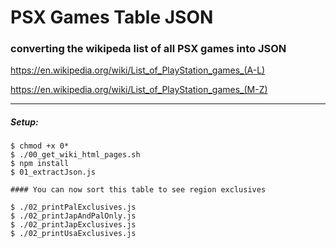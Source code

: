# PSX Games Table JSON

### converting the wikipeda list of all PSX games into JSON




https://en.wikipedia.org/wiki/List_of_PlayStation_games_(A-L)

https://en.wikipedia.org/wiki/List_of_PlayStation_games_(M-Z)

---

##### Setup:

```
$ chmod +x 0*
$ ./00_get_wiki_html_pages.sh
$ npm install
$ 01_extractJson.js

#### You can now sort this table to see region exclusives

$ ./02_printPalExclusives.js
$ ./02_printJapAndPalOnly.js
$ ./02_printJapExclusives.js
$ ./02_printUsaExclusives.js

```
